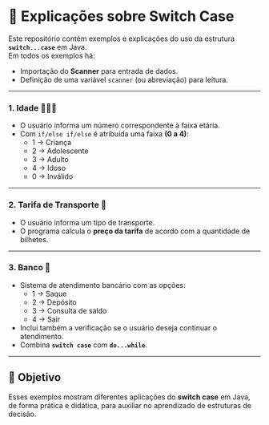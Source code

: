 # 🔄 Explicações sobre Switch Case

Este repositório contém exemplos e explicações do uso da estrutura **`switch...case`** em Java.  
Em todos os exemplos há:
- Importação do **Scanner** para entrada de dados.
- Definição de uma variável `scanner` (ou abreviação) para leitura.


---

### 1. Idade 👶🧑👵
- O usuário informa um número correspondente à faixa etária.  
- Com `if/else if/else` é atribuída uma faixa **(0 a 4)**:  
  - 1 → Criança  
  - 2 → Adolescente  
  - 3 → Adulto  
  - 4 → Idoso  
  - 0 → Inválido      

---

### 2. Tarifa de Transporte 🚌
- O usuário informa um tipo de transporte.  
- O programa calcula o **preço da tarifa** de acordo com a quantidade de bilhetes.  

---

### 3. Banco 🏦
- Sistema de atendimento bancário com as opções:  
  - 1 → Saque  
  - 2 → Depósito  
  - 3 → Consulta de saldo  
  - 4 → Sair  
- Inclui também a verificação se o usuário deseja continuar o atendimento.  
- Combina **`switch case`** com **`do...while`**.  

---

## 🎯 Objetivo
Esses exemplos mostram diferentes aplicações do **switch case** em Java, de forma prática e didática, para auxiliar no aprendizado de estruturas de decisão.
